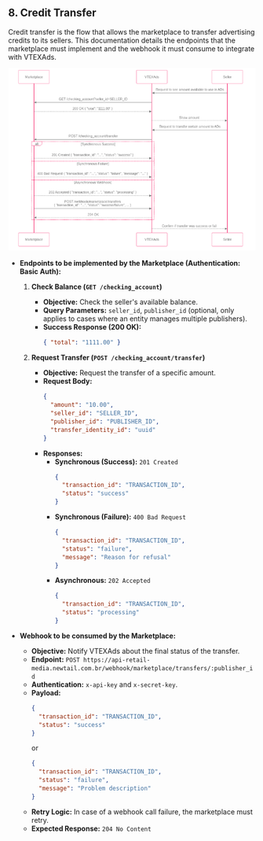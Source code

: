 ## 8. Credit Transfer

Credit transfer is the flow that allows the marketplace to transfer advertising credits to its sellers. This documentation details the endpoints that the marketplace must implement and the webhook it must consume to integrate with VTEXAds.

<div align="center">
  <img src="../../diagrams/images/credit-transfer.png" alt="Credit Transfer Flow" />
</div>

  * **Endpoints to be implemented by the Marketplace (Authentication: Basic Auth):**
    1.  **Check Balance (`GET /checking_account`)**
        *   **Objective:** Check the seller's available balance.
        *   **Query Parameters:** `seller_id`, `publisher_id` (optional, only applies to cases where an entity manages multiple publishers).
        *   **Success Response (200 OK):**
            ```json
            { "total": "1111.00" }
            ```

    2.  **Request Transfer (`POST /checking_account/transfer`)**
        *   **Objective:** Request the transfer of a specific amount.
        *   **Request Body:**
            ```json
            {
              "amount": "10.00",
              "seller_id": "SELLER_ID",
              "publisher_id": "PUBLISHER_ID",
              "transfer_identity_id": "uuid"
            }
            ```
        *   **Responses:**
            - **Synchronous (Success):** `201 Created`
              ```json
              {
                "transaction_id": "TRANSACTION_ID",
                "status": "success"
              }
              ```
            - **Synchronous (Failure):** `400 Bad Request`
              ```json
              {
                "transaction_id": "TRANSACTION_ID",
                "status": "failure",
                "message": "Reason for refusal"
              }
              ```
            - **Asynchronous:** `202 Accepted`
              ```json
              {
                "transaction_id": "TRANSACTION_ID",
                "status": "processing"
              }
              ```

  * **Webhook to be consumed by the Marketplace:**
    *   **Objective:** Notify VTEXAds about the final status of the transfer.
    *   **Endpoint:** `POST https://api-retail-media.newtail.com.br/webhook/marketplace/transfers/:publisher_id`
    *   **Authentication:** `x-api-key` and `x-secret-key`.
    *   **Payload:**
        ```json
        {
          "transaction_id": "TRANSACTION_ID",
          "status": "success"
        }
        ```
        or
        ```json
        {
          "transaction_id": "TRANSACTION_ID",
          "status": "failure",
          "message": "Problem description"
        }
        ```
    *   **Retry Logic:** In case of a webhook call failure, the marketplace must retry.
    *   **Expected Response:** `204 No Content`
